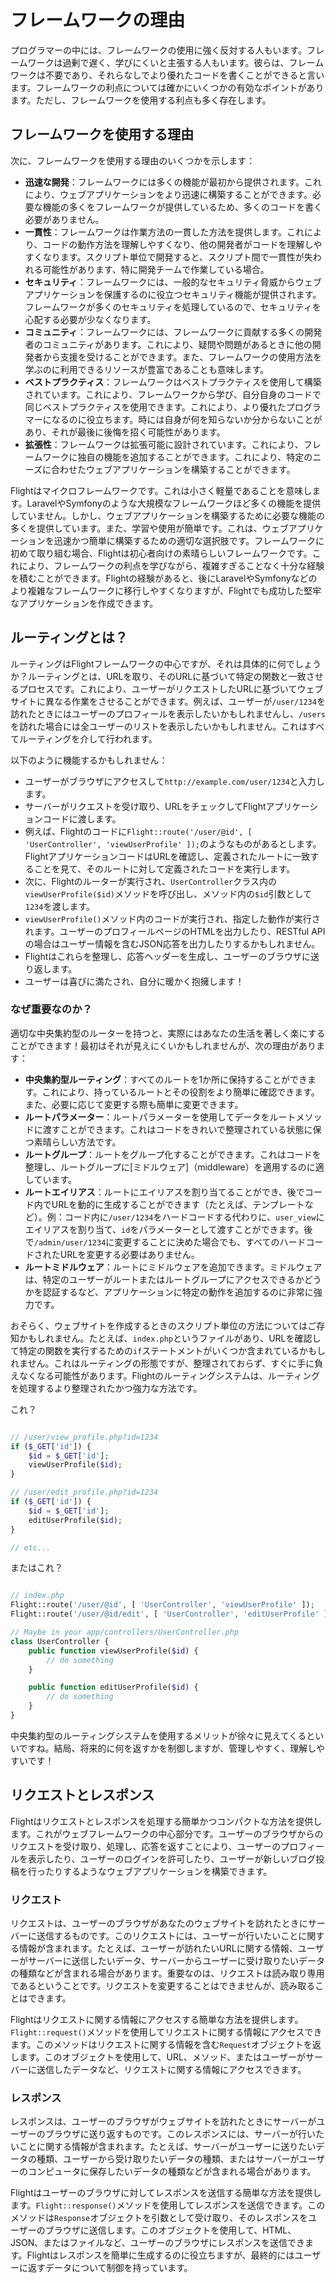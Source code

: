 # フレームワークの理由

プログラマーの中には、フレームワークの使用に強く反対する人もいます。フレームワークは過剰で遅く、学びにくいと主張する人もいます。彼らは、フレームワークは不要であり、それらなしでより優れたコードを書くことができると言います。フレームワークの利点については確かにいくつかの有効なポイントがあります。ただし、フレームワークを使用する利点も多く存在します。

## フレームワークを使用する理由

次に、フレームワークを使用する理由のいくつかを示します：

- **迅速な開発**：フレームワークには多くの機能が最初から提供されます。これにより、ウェブアプリケーションをより迅速に構築することができます。必要な機能の多くをフレームワークが提供しているため、多くのコードを書く必要がありません。
- **一貫性**：フレームワークは作業方法の一貫した方法を提供します。これにより、コードの動作方法を理解しやすくなり、他の開発者がコードを理解しやすくなります。スクリプト単位で開発すると、スクリプト間で一貫性が失われる可能性があります、特に開発チームで作業している場合。
- **セキュリティ**：フレームワークには、一般的なセキュリティ脅威からウェブアプリケーションを保護するのに役立つセキュリティ機能が提供されます。フレームワークが多くのセキュリティを処理しているので、セキュリティを心配する必要が少なくなります。
- **コミュニティ**：フレームワークには、フレームワークに貢献する多くの開発者のコミュニティがあります。これにより、疑問や問題があるときに他の開発者から支援を受けることができます。また、フレームワークの使用方法を学ぶのに利用できるリソースが豊富であることも意味します。
- **ベストプラクティス**：フレームワークはベストプラクティスを使用して構築されています。これにより、フレームワークから学び、自分自身のコードで同じベストプラクティスを使用できます。これにより、より優れたプログラマーになるのに役立ちます。時には自身が何を知らないか分からないことがあり、それが最後に後悔を招く可能性があります。
- **拡張性**：フレームワークは拡張可能に設計されています。これにより、フレームワークに独自の機能を追加することができます。これにより、特定のニーズに合わせたウェブアプリケーションを構築することができます。

Flightはマイクロフレームワークです。これは小さく軽量であることを意味します。LaravelやSymfonyのような大規模なフレームワークほど多くの機能を提供していません。しかし、ウェブアプリケーションを構築するために必要な機能の多くを提供しています。また、学習や使用が簡単です。これは、ウェブアプリケーションを迅速かつ簡単に構築するための適切な選択肢です。フレームワークに初めて取り組む場合、Flightは初心者向けの素晴らしいフレームワークです。これにより、フレームワークの利点を学びながら、複雑すぎることなく十分な経験を積むことができます。Flightの経験があると、後にLaravelやSymfonyなどのより複雑なフレームワークに移行しやすくなりますが、Flightでも成功した堅牢なアプリケーションを作成できます。

## ルーティングとは？

ルーティングはFlightフレームワークの中心ですが、それは具体的に何でしょうか？ルーティングとは、URLを取り、そのURLに基づいて特定の関数と一致させるプロセスです。これにより、ユーザーがリクエストしたURLに基づいてウェブサイトに異なる作業をさせることができます。例えば、ユーザーが`/user/1234`を訪れたときにはユーザーのプロフィールを表示したいかもしれませんし、`/users`を訪れた場合には全ユーザーのリストを表示したいかもしれません。これはすべてルーティングを介して行われます。

以下のように機能するかもしれません：

- ユーザーがブラウザにアクセスして`http://example.com/user/1234`と入力します。
- サーバーがリクエストを受け取り、URLをチェックしてFlightアプリケーションコードに渡します。
- 例えば、Flightのコードに`Flight::route('/user/@id', [ 'UserController', 'viewUserProfile' ]);`のようなものがあるとします。FlightアプリケーションコードはURLを確認し、定義されたルートに一致することを見て、そのルートに対して定義されたコードを実行します。
- 次に、Flightのルーターが実行され、`UserController`クラス内の`viewUserProfile($id)`メソッドを呼び出し、メソッド内の`$id`引数として`1234`を渡します。
- `viewUserProfile()`メソッド内のコードが実行され、指定した動作が実行されます。ユーザーのプロフィールページのHTMLを出力したり、RESTful APIの場合はユーザー情報を含むJSON応答を出力したりするかもしれません。
- Flightはこれらを整理し、応答ヘッダーを生成し、ユーザーのブラウザに送り返します。
- ユーザーは喜びに満たされ、自分に暖かく抱擁します！

### なぜ重要なのか？

適切な中央集約型のルーターを持つと、実際にはあなたの生活を著しく楽にすることができます！最初はそれが見えにくいかもしれませんが、次の理由があります：

- **中央集約型ルーティング**：すべてのルートを1か所に保持することができます。これにより、持っているルートとその役割をより簡単に確認できます。また、必要に応じて変更する際も簡単に変更できます。
- **ルートパラメーター**：ルートパラメーターを使用してデータをルートメソッドに渡すことができます。これはコードをきれいで整理されている状態に保つ素晴らしい方法です。
- **ルートグループ**：ルートをグループ化することができます。これはコードを整理し、ルートグループに[ミドルウェア]（middleware）を適用するのに適しています。
- **ルートエイリアス**：ルートにエイリアスを割り当てることができ、後でコード内でURLを動的に生成することができます（たとえば、テンプレートなど）。例：コード内に`/user/1234`をハードコードする代わりに、`user_view`にエイリアスを割り当て、`id`をパラメーターとして渡すことができます。後で`/admin/user/1234`に変更することに決めた場合でも、すべてのハードコードされたURLを変更する必要はありません。
- **ルートミドルウェア**：ルートにミドルウェアを追加できます。ミドルウェアは、特定のユーザーがルートまたはルートグループにアクセスできるかどうかを認証するなど、アプリケーションに特定の動作を追加するのに非常に強力です。

おそらく、ウェブサイトを作成するときのスクリプト単位の方法についてはご存知かもしれません。たとえば、`index.php`というファイルがあり、URLを確認して特定の関数を実行するための`if`ステートメントがいくつか含まれているかもしれません。これはルーティングの形態ですが、整理されておらず、すぐに手に負えなくなる可能性があります。Flightのルーティングシステムは、ルーティングを処理するより整理されたかつ強力な方法です。

これ？

```php

// /user/view_profile.php?id=1234
if ($_GET['id']) {
	$id = $_GET['id'];
	viewUserProfile($id);
}

// /user/edit_profile.php?id=1234
if ($_GET['id']) {
	$id = $_GET['id'];
	editUserProfile($id);
}

// etc...
```

またはこれ？

```php

// index.php
Flight::route('/user/@id', [ 'UserController', 'viewUserProfile' ]);
Flight::route('/user/@id/edit', [ 'UserController', 'editUserProfile' ]);

// Maybe in your app/controllers/UserController.php
class UserController {
	public function viewUserProfile($id) {
		// do something
	}

	public function editUserProfile($id) {
		// do something
	}
}
```

中央集約型のルーティングシステムを使用するメリットが徐々に見えてくるといいですね。結局、将来的に何を返すかを制御しますが、管理しやすく、理解しやすいです！

## リクエストとレスポンス

Flightはリクエストとレスポンスを処理する簡単かつコンパクトな方法を提供します。これがウェブフレームワークの中心部分です。ユーザーのブラウザからのリクエストを受け取り、処理し、応答を返すことにより、ユーザーのプロフィールを表示したり、ユーザーのログインを許可したり、ユーザーが新しいブログ投稿を行ったりするようなウェブアプリケーションを構築できます。

### リクエスト

リクエストは、ユーザーのブラウザがあなたのウェブサイトを訪れたときにサーバーに送信するものです。このリクエストには、ユーザーが行いたいことに関する情報が含まれます。たとえば、ユーザーが訪れたいURLに関する情報、ユーザーがサーバーに送信したいデータ、サーバーからユーザーに受け取りたいデータの種類などが含まれる場合があります。重要なのは、リクエストは読み取り専用であるということです。リクエストを変更することはできませんが、読み取ることはできます。

Flightはリクエストに関する情報にアクセスする簡単な方法を提供します。`Flight::request()`メソッドを使用してリクエストに関する情報にアクセスできます。このメソッドはリクエストに関する情報を含む`Request`オブジェクトを返します。このオブジェクトを使用して、URL、メソッド、またはユーザーがサーバーに送信したデータなど、リクエストに関する情報にアクセスできます。

### レスポンス

レスポンスは、ユーザーのブラウザがウェブサイトを訪れたときにサーバーがユーザーのブラウザに送り返すものです。このレスポンスには、サーバーが行いたいことに関する情報が含まれます。たとえば、サーバーがユーザーに送りたいデータの種類、ユーザーから受け取りたいデータの種類、またはサーバーがユーザーのコンピュータに保存したいデータの種類などが含まれる場合があります。

Flightはユーザーのブラウザに対してレスポンスを送信する簡単な方法を提供します。`Flight::response()`メソッドを使用してレスポンスを送信できます。このメソッドは`Response`オブジェクトを引数として受け取り、そのレスポンスをユーザーのブラウザに送信します。このオブジェクトを使用して、HTML、JSON、またはファイルなど、ユーザーのブラウザにレスポンスを送信できます。Flightはレスポンスを簡単に生成するのに役立ちますが、最終的にはユーザーに返すデータについて制御を持っています。